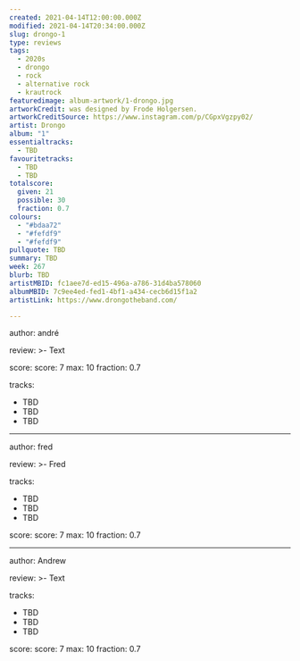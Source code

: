 ```yaml
---
created: 2021-04-14T12:00:00.000Z
modified: 2021-04-14T20:34:00.000Z
slug: drongo-1
type: reviews
tags:
  - 2020s
  - drongo
  - rock
  - alternative rock
  - krautrock
featuredimage: album-artwork/1-drongo.jpg
artworkCredit: was designed by Frode Holgersen.
artworkCreditSource: https://www.instagram.com/p/CGpxVgzpy02/
artist: Drongo
album: "1"
essentialtracks:
  - TBD
favouritetracks:
  - TBD
  - TBD
totalscore:
  given: 21
  possible: 30
  fraction: 0.7
colours:
  - "#bdaa72"
  - "#fefdf9"
  - "#fefdf9"
pullquote: TBD
summary: TBD
week: 267
blurb: TBD
artistMBID: fc1aee7d-ed15-496a-a786-31d4ba578060
albumMBID: 7c9ee4ed-fed1-4bf1-a434-cecb6d15f1a2
artistLink: https://www.drongotheband.com/

---
```


author: andré

review: >-
  Text

score:
  score: 7
  max: 10
  fraction: 0.7

tracks:
  - TBD
  - TBD
  - TBD

---

author: fred

review: >-
  Fred

tracks:
  - TBD
  - TBD
  - TBD

score:
  score: 7
  max: 10
  fraction: 0.7

---

author: Andrew

review: >-
  Text

tracks:
  - TBD
  - TBD
  - TBD

score:
  score: 7
  max: 10
  fraction: 0.7
